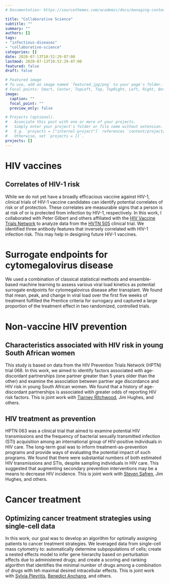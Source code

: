 ```yaml
---
# Documentation: https://sourcethemes.com/academic/docs/managing-content/

title: "Collaborative Science"
subtitle: ""
summary: ""
authors: []
tags:
- "infectious-diseases"
- "collaborative-science"
categories: []
date: 2020-07-13T10:52:29-07:00
lastmod: 2020-07-13T10:52:29-07:00
featured: false
draft: false

# Featured image
# To use, add an image named `featured.jpg/png` to your page's folder.
# Focal points: Smart, Center, TopLeft, Top, TopRight, Left, Right, BottomLeft, Bottom, BottomRight.
image:
  caption: ""
  focal_point: ""
  preview_only: false

# Projects (optional).
#   Associate this post with one or more of your projects.
#   Simply enter your project's folder or file name without extension.
#   E.g. `projects = ["internal-project"]` references `content/project/deep-learning/index.md`.
#   Otherwise, set `projects = []`.
projects: []
---
```


# HIV vaccines

## Correlates of HIV-1 risk

While we do not yet have a broadly efficacious vaccine against HIV-1,
clinical trials of HIV-1 vaccine candidates can identify potential
correlates of risk or of protection. These correlates are measurable
signs that a person is at risk of or is protected from infection by
HIV-1, respectively. In this work, I collaborated with Peter Gilbert and
others affiliated with the [HIV Vaccine Trials
Network](https://www.hvtn.org/en.html) to analyze data from the [HVTN
505](https://www.hvtn.org/en/community/community-compass/vol19-issue1/hvtn-505-recap.html)
clinical trial. We identified three antibody features that inversely
correlated with HIV-1 infection risk. This may help in designing future
HIV-1 vaccines.

# Surrogate endpoints for cytomegalovirus disease

We used a combination of classical statistical methods and ensemble-based machine learning to assess various viral load kinetics as potential surrogate endpoints for cytomegalovirus disease after transplant. We found that mean, peak, and change in viral load over the first five weeks of treatment fulfilled the Prentice criteria for surrogacy and captured a large proportion of the treatment effect in two randomized, controlled trials.

# Non-vaccine HIV prevention

## Characteristics associated with HIV risk in young South African women

This study is based on data from the HIV Prevention Trials Network
(HPTN) trial 068. In this work, we aimed to identify factors associated
with age-discordant partnerships (one partner greater than 5 years older
than the other) and examine the association between partner age
discordance and HIV risk in young South African women. We found that a
history of age-discordant partnerships is associated witih greater odds
of reporting HIV risk factors. This is joint work with [Tiarney
Ritchwood](https://fmch.duke.edu/profile/tiarney-ritchwood), Jim Hughes,
and others.

## HIV treatment as prevention

HPTN 063 was a clinical trial that aimed to examine potential HIV
transmissions and the frequency of bacterial sexually transmitted
infection (STI) acquisition among an international group of HIV-positive
individuals in HIV care. The long-term goal was to inform
treatment-as-prevention programs and provide ways of evaluating the
potential impact of such programs. We found that there were substantial
numbers of both estimated HIV transmissions and STIs, despite sampling
individuals in HIV care. This suggested that augmenting secondary
prevention interventions may be a means to decrease HIV incidence. This
is joint work with [Steven
Safren](https://people.miami.edu/profile/sas436@miami.edu), Jim Hughes,
and others.

# Cancer treatment

## Optimizing cancer treatment strategies using single-cell data

In this work, our goal was to develop an algorithm for optimally
assigning patients to cancer treatment strategies. We leveraged data
from single-cell mass cytometry to: automatically determine
subpopulations of cells; create a nested effects model to infer gene
hierarchy based on perturbation effects due to administered drugs; and
create a scoring and ranking algorithm that identifies the minimal
number of drugs among a combination of drugs with teh maximal desired
intracellular effects. This is joint work with [Sylvia
Plevritis](http://med.stanford.edu/plevritis.html), [Benedict
Anchang](http://med.stanford.edu/plevritis.html/People), and others.
